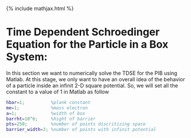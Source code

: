 {% include mathjax.html %}

# Time Dependent Schroedinger Equation for the Particle in a Box System:

In this section we want to numerically solve the TDSE for the PIB using Matlab.
At this stage, we only want to have an overall idea of the behavior of a particle inside an infinit 2-D square potential. So, we will set all the constant to a value of $1$ in Matlab as follow

```Matlab
hbar=1;          %plank constant
me=1;            %mass electron
a=1;             %width of box
barrht=10^6;     %hight of barrier
pts=250;         %number of points discritizing space
barrier_width=3; %number of points with infinit potential

```
